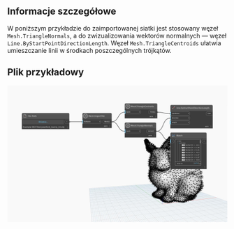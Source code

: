 ## Informacje szczegółowe
W poniższym przykładzie do zaimportowanej siatki jest stosowany węzeł `Mesh.TriangleNormals`, a do zwizualizowania wektorów normalnych — węzeł `Line.ByStartPointDirectionLength`. Węzeł `Mesh.TriangleCentroids` ułatwia umieszczanie linii w środkach poszczególnych trójkątów.

## Plik przykładowy

![Example](./Autodesk.DesignScript.Geometry.Mesh.TriangleNormals_img.jpg)
